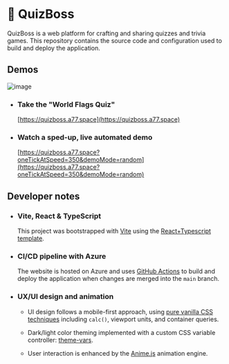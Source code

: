 # :scroll: QuizBoss

QuizBoss is a web platform for crafting and sharing quizzes and trivia games. This repository contains the source code and configuration used to build and deploy the application.

## Demos

![image](https://github.com/user-attachments/assets/876c2b8b-079a-4b17-a57a-49bdac74dfbb)



- ### Take the "World Flags Quiz"

  [https://quizboss.a77.space](https://quizboss.a77.space)

- ### Watch a sped-up, live automated demo

  [https://quizboss.a77.space?oneTickAtSpeed=350&demoMode=random](https://quizboss.a77.space?oneTickAtSpeed=350&demoMode=random)

## Developer notes

-   ### Vite, React & TypeScript

    This project was bootstrapped with [Vite](README.VITE.md) using the [React+Typescript template](README.VITE.md).

-   ### CI/CD pipeline with Azure

    The website is hosted on Azure and uses [GitHub Actions](.github/workflows/azure-static-web-apps-zealous-smoke-0c5417f10.yml) to build and deploy the application when changes are merged into the `main` branch.

-   ### UX/UI design and animation

    - UI design follows a mobile-first approach, using [pure vanilla CSS techniques](src/app/App.css) including `calc()`, viewport units, and container queries.
 
    - Dark/light color theming implemented with a custom CSS variable controller: [theme-vars](src/libs/theme-vars).  

    - User interaction is enhanced by the [Anime.js](https://github.com/juliangarnier/anime) animation engine. 



